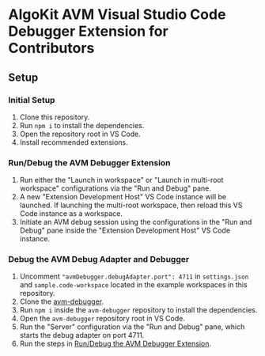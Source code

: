 # AlgoKit AVM Visual Studio Code Debugger Extension for Contributors

## Setup

### Initial Setup

1. Clone this repository.
1. Run `npm i` to install the dependencies.
1. Open the repository root in VS Code.
1. Install recommended extensions.

### Run/Debug the AVM Debugger Extension

1. Run either the "Launch in workspace" or "Launch in multi-root workspace" configurations via the "Run and Debug" pane.
1. A new "Extension Development Host" VS Code instance will be launched. If launching the multi-root workspace, then reload this VS Code instance as a workspace.
1. Initiate an AVM debug session using the configurations in the "Run and Debug" pane inside the "Extension Development Host" VS Code instance.

### Debug the AVM Debug Adapter and Debugger

1. Uncomment `"avmDebugger.debugAdapter.port": 4711` in `settings.json` and `sample.code-workspace` located in the example workspaces in this repository.
1. Clone the [avm-debugger](https://github.com/algorand/avm-debugger).
1. Run `npm i` inside the `avm-debugger` repository to install the dependencies.
1. Open the `avm-debugger` repository root in VS Code.
1. Run the "Server" configuration via the "Run and Debug" pane, which starts the debug adapter on port 4711.
1. Run the steps in [Run/Debug the AVM Debugger Extension](#rundebug-the-avm-debugger-extension).
